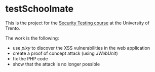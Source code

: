 # testSchoolmate

This is the project for the [Security Testing course](https://sites.google.com/site/sectestunitn/) at the University of Trento.

The work is the following:
* use _pixy_ to discover the XSS vulnerabilities in the web application
* create a proof of concept attack (using _JWebUnit_)
* fix the PHP code
* show that the attack is no longer possible
